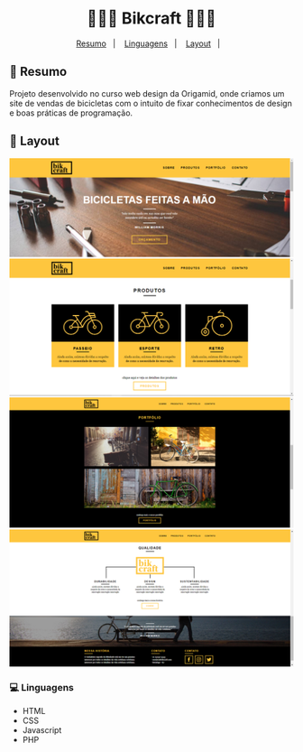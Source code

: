 <h1 align="center">
  🚴🏻‍♂️ Bikcraft 🚴🏻‍♂️
</h1>

<p align="center">
<a href="#-projeto">Resumo</a>&nbsp;&nbsp;&nbsp;|&nbsp;&nbsp;&nbsp;
  <a href="#rocket-tecnologias">Linguagens</a>&nbsp;&nbsp;&nbsp;|&nbsp;&nbsp;&nbsp;  
  <a href="#-layout">Layout</a>&nbsp;&nbsp;&nbsp;|&nbsp;&nbsp;&nbsp;
</p>

## 🚀 Resumo

Projeto desenvolvido no curso web design da Origamid, onde criamos um site de vendas de bicicletas com o intuito de fixar conhecimentos de design e boas práticas de programação.


## 🎨 Layout

![Layout do projeto](https://github.com/fabricioig863/bikcraft/blob/master/layout/Layout%2001.png)
![Layout do projeto](https://github.com/fabricioig863/bikcraft/blob/master/layout/Layout%2002.png)
![Layout do projeto](https://github.com/fabricioig863/bikcraft/blob/master/layout/Layout%2003.png)
![Layout do projeto](https://github.com/fabricioig863/bikcraft/blob/master/layout/Layout%2004.png)

### 💻 Linguagens 

- HTML
- CSS
- Javascript
- PHP

